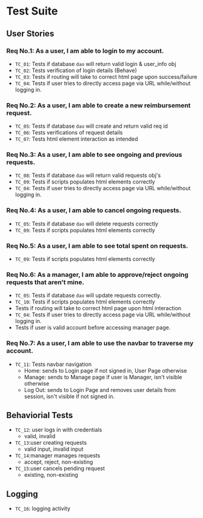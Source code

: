 # **Test Suite**

## **User Stories**

### Req No.1: As a user, I am able to login to my account.
- `TC_01`: Tests if database `dao` will return valid login & user_info obj
- `TC_02`: Tests verification of login details (Behave)
- `TC_03`: Tests if routing will take to correct html page upon success/failure
- `TC_04`: Tests if user tries to directly access page via URL while/without logging in.

### Req No.2: As a user, I am able to create a new reimbursement request.
- `TC_05`: Tests if database `dao` will create and return valid req id
- `TC_06`: Tests verifications of request details
- `TC_07`: Tests html element interaction as intended
  
### Req No.3: As a user, I am able to see ongoing and previous requests.
- `TC_08`: Tests if database `dao` will return valid requests obj's
- `TC_09`: Tests if scripts populates html elements correctly
- `TC_04`: Tests if user tries to directly access page via URL while/without logging in.

### Req No.4: As a user, I am able to cancel ongoing requests.
- `TC_05`: Tests if database `dao` will delete requests correctly
- `TC_09`: Tests if scripts populates html elements correctly

### Req No.5: As a user, I am able to see total spent on requests.
- `TC_09`: Tests if scripts populates html elements correctly

### Req No.6: As a manager, I am able to approve/reject ongoing requests that aren't mine.
- `TC_05`: Tests if database `dao` will update requests correctly.
- `TC_10`: Tests if scripts populates html elements correctly
- Tests if routing will take to correct html page upon html interaction
- `TC_04`: Tests if user tries to directly access page via URL while/without logging in.
- Tests if user is valid account before accessing manager page.

### Req No.7: As a user, I am able to use the navbar to traverse my account.
- `TC_11`: Tests navbar navigation
  - Home: sends to Login page if not signed in, User Page otherwise
  - Manage: sends to Manage page if user is Manager, isn't visible otherwise
  - Log Out: sends to Login Page and removes user details from session, isn't visible if not signed in.

## **Behaviorial Tests**
- `TC_12`: user logs in with credentials
  - valid, invalid
- `TC_13`:user creating requests
  - valid input, invalid input
- `TC_14`:manager manages requests
  - accept, reject, non-existing
- `TC_15`:user cancels pending request
  - existing, non-existing

## **Logging**
- `TC_16`: logging activity
